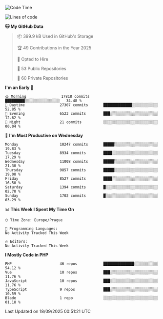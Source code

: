 <!--START_SECTION:waka-->
![Code Time](http://img.shields.io/badge/Code%20Time-1%2C584%20hrs%203%20mins-blue)

![Lines of code](https://img.shields.io/badge/From%20Hello%20World%20I%27ve%20Written-14.9%20million%20lines%20of%20code-blue)

**🐱 My GitHub Data** 

> 📦 399.9 kB Used in GitHub's Storage 
 > 
> 🏆 49 Contributions in the Year 2025
 > 
> 💼 Opted to Hire
 > 
> 📜 53 Public Repositories 
 > 
> 🔑 60 Private Repositories 
 > 
**I'm an Early 🐤** 

```text
🌞 Morning                17818 commits       █████████░░░░░░░░░░░░░░░░   34.48 % 
🌆 Daytime                27307 commits       █████████████░░░░░░░░░░░░   52.85 % 
🌃 Evening                6523 commits        ███░░░░░░░░░░░░░░░░░░░░░░   12.62 % 
🌙 Night                  21 commits          ░░░░░░░░░░░░░░░░░░░░░░░░░   00.04 % 
```
📅 **I'm Most Productive on Wednesday** 

```text
Monday                   10247 commits       █████░░░░░░░░░░░░░░░░░░░░   19.83 % 
Tuesday                  8934 commits        ████░░░░░░░░░░░░░░░░░░░░░   17.29 % 
Wednesday                11008 commits       █████░░░░░░░░░░░░░░░░░░░░   21.30 % 
Thursday                 9857 commits        █████░░░░░░░░░░░░░░░░░░░░   19.08 % 
Friday                   8527 commits        ████░░░░░░░░░░░░░░░░░░░░░   16.50 % 
Saturday                 1394 commits        █░░░░░░░░░░░░░░░░░░░░░░░░   02.70 % 
Sunday                   1702 commits        █░░░░░░░░░░░░░░░░░░░░░░░░   03.29 % 
```


📊 **This Week I Spent My Time On** 

```text
🕑︎ Time Zone: Europe/Prague

💬 Programming Languages: 
No Activity Tracked This Week

🔥 Editors: 
No Activity Tracked This Week
```

**I Mostly Code in PHP** 

```text
PHP                      46 repos            ██████████████░░░░░░░░░░░   54.12 % 
Vue                      10 repos            ███░░░░░░░░░░░░░░░░░░░░░░   11.76 % 
JavaScript               10 repos            ███░░░░░░░░░░░░░░░░░░░░░░   11.76 % 
TypeScript               9 repos             ███░░░░░░░░░░░░░░░░░░░░░░   10.59 % 
Blade                    1 repo              ░░░░░░░░░░░░░░░░░░░░░░░░░   01.18 % 
```




 Last Updated on 18/09/2025 00:51:21 UTC
<!--END_SECTION:waka-->
<!--
**AlexKratky/AlexKratky** is a ✨ _special_ ✨ repository because its `README.md` (this file) appears on your GitHub profile.

Here are some ideas to get you started:

- 🔭 I’m currently working on ...
- 🌱 I’m currently learning ...
- 👯 I’m looking to collaborate on ...
- 🤔 I’m looking for help with ...
- 💬 Ask me about ...
- 📫 How to reach me: ...
- 😄 Pronouns: ...
- ⚡ Fun fact: ...
-->
